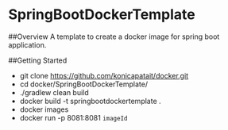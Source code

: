 # SpringBootDockerTemplate

##Overview
A template to create a docker image for spring boot application.

##Getting Started
 - git clone https://github.com/konicapatait/docker.git
 - cd docker/SpringBootDockerTemplate/
 - ./gradlew clean build
 - docker build -t springbootdockertemplate .
 - docker images
 - docker run -p 8081:8081 `imageId`
 
 
